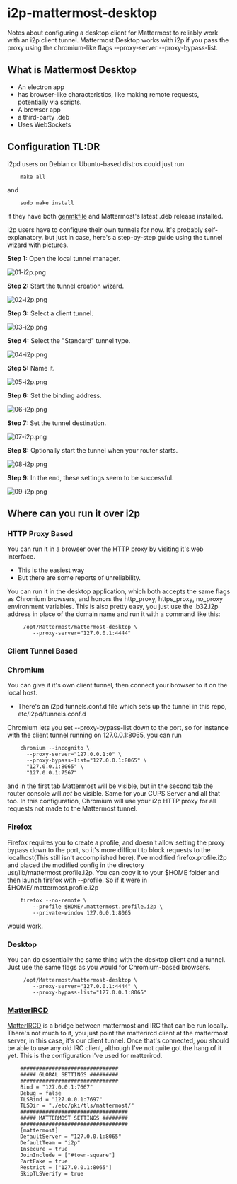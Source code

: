 # i2p-mattermost-desktop

Notes about configuring a desktop client for Mattermost to reliably work with an
i2p client tunnel. Mattermost Desktop works with i2p if you pass the proxy using
the chromium-like flags --proxy-server --proxy-bypass-list.

## What is Mattermost Desktop

 * An electron app
 * has browser-like characteristics, like making remote requests, potentially
   via scripts.
 * A browser app
 * a third-party .deb
 * Uses WebSockets

## Configuration TL:DR

i2pd users on Debian or Ubuntu-based distros could just run

        make all

and

        sudo make install

if they have both [genmkfile](https://github.com/eyedeekay/genmkfile)
and Mattermost's latest .deb release installed.

i2p users have to configure their own tunnels for now. It's probably
self-explanatory. but just in case, here's a step-by-step guide using the tunnel
wizard with pictures.

**Step 1:** Open the local tunnel manager.

![01-i2p.png](/usr/share/doc/assets/01-i2p.png)

**Step 2:** Start the tunnel creation wizard.

![02-i2p.png](/usr/share/doc/assets/02-i2p.png)

**Step 3:** Select a client tunnel.

![03-i2p.png](/usr/share/doc/assets/03-i2p.png)

**Step 4:** Select the "Standard" tunnel type.

![04-i2p.png](/usr/share/doc/assets/04-i2p.png)

**Step 5:** Name it.

![05-i2p.png](/usr/share/doc/assets/05-i2p.png)

**Step 6:** Set the binding address.

![06-i2p.png](/usr/share/doc/assets/06-i2p.png)

**Step 7:** Set the tunnel destination.

![07-i2p.png](/usr/share/doc/assets/07-i2p.png)

**Step 8:** Optionally start the tunnel when your router starts.

![08-i2p.png](/usr/share/doc/assets/08-i2p.png)

**Step 9:** In the end, these settings seem to be successful.

![09-i2p.png](/usr/share/doc/assets/09-i2p.png)

## Where can you run it over i2p

### HTTP Proxy Based

You can run it in a browser over the HTTP proxy by visiting it's web interface.

  * This is the easiest way
  * But there are some reports of unreliability.

You can run it in the desktop application, which both accepts the same flags as
Chromium browsers, and honors the http\_proxy, https\_proxy, no\_proxy
environment variables. This is also pretty easy, you just use the .b32.i2p
address in place of the domain name and run it with a command like this:

         /opt/Mattermost/mattermost-desktop \
            --proxy-server="127.0.0.1:4444"

### Client Tunnel Based

### Chromium

You can give it it's own client tunnel, then connect your browser to it on the
local host.

  * There's an i2pd tunnels.conf.d file which sets up the tunnel in this repo,
    etc/i2pd/tunnels.conf.d

Chromium lets you set --proxy-bypass-list down to the port, so for instance
with the client tunnel running on 127.0.0.1:8065, you can run

        chromium --incognito \
          --proxy-server="127.0.0.1:0" \
          --proxy-bypass-list="127.0.0.1:8065" \
          "127.0.0.1:8065" \
          "127.0.0.1:7567"

and in the first tab Mattermost will be visible, but in the second tab the
router console will *not* be visible. Same for your CUPS Server and all that
too. In this configuration, Chromium will use your i2p HTTP proxy for all
requests not made to the Mattermost tunnel.

### Firefox

Firefox requires you to create a profile, and doesn't allow setting the proxy
bypass down to the port, so it's more difficult to block requests to the
localhost(This still isn't accomplished here). I've modified firefox.profile.i2p
and placed the modified config in the directory usr/lib/mattermost.profile.i2p.
You can copy it to your $HOME folder and then launch firefox with --profile. So
if it were in $HOME/.mattermost.profile.i2p

        firefox --no-remote \
            --profile $HOME/.mattermost.profile.i2p \
            --private-window 127.0.0.1:8065

would work.

### Desktop

You can do essentially the same thing with the desktop client and a tunnel. Just
use the same flags as you would for Chromium-based browsers.

         /opt/Mattermost/mattermost-desktop \
            --proxy-server="127.0.0.1:4444" \
            --proxy-bypass-list="127.0.0.1:8065"

### [MatterIRCD](https://github.com/42wim/matterircd)

[MatterIRCD](https://github.com/42wim/matterircd) is a bridge between mattermost
and IRC that can be run locally. There's not much to it, you just point the
matterircd client at the mattermost server, in this case, it's our client
tunnel. Once that's connected, you should be able to use any old IRC client,
although I've not quite got the hang of it yet. This is the configuration I've
used for matterircd.

        ###############################
        ##### GLOBAL SETTINGS #########
        ###############################
        Bind = "127.0.0.1:7667"
        Debug = false
        TLSBind = "127.0.0.1:7697"
        TLSDir = "./etc/pki/tls/mattermost/"
        ##################################
        ##### MATTERMOST SETTINGS ########
        ##################################
        [mattermost]
        DefaultServer = "127.0.0.1:8065"
        DefaultTeam = "i2p"
        Insecure = true
        JoinInclude = ["#town-square"]
        PartFake = true
        Restrict = ["127.0.0.1:8065"]
        SkipTLSVerify = true
